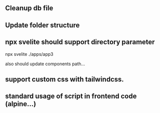 ## Cleanup db file
## Update folder structure
## npx svelite should support directory parameter
npx svelite ./apps/app3

also should update components path...


## support custom css with tailwindcss.

## standard usage of script in frontend code (alpine...)
